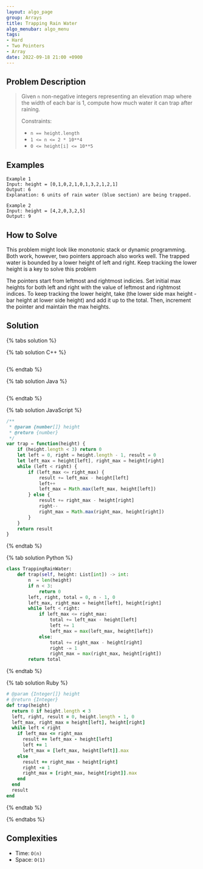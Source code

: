 ```yaml
---
layout: algo_page
group: Arrays
title: Trapping Rain Water
algo_menubar: algo_menu
tags:
- Hard
- Two Pointers
- Array
date: 2022-09-18 21:00 +0900
---
```


## Problem Description
> Given `n` non-negative integers representing an elevation map where the width of each bar is 1,
> compute how much water it can trap after raining.
>
> Constraints:
> - `n == height.length`
> - `1 <= n <= 2 * 10**4`
> - `0 <= height[i] <= 10**5`


## Examples
```
Example 1
Input: height = [0,1,0,2,1,0,1,3,2,1,2,1]
Output: 6
Explanation: 6 units of rain water (blue section) are being trapped.
```

```
Example 2
Input: height = [4,2,0,3,2,5]
Output: 9
```

## How to Solve

This problem might look like monotonic stack or dynamic programming.
Both work, however, two pointers approach also works well.
The trapped water is bounded by a lower height of left and right.
Keep tracking the lower height is a key to solve this problem

The pointers start from leftmost and rightmost indicies.
Set initial max heights for both left and right with the value of leftmost and rightmost indices.
To keep tracking the lower height,
take (the lower side max height - bar height at lower side height) and add it up to the total.
Then, increment the pointer and maintain the max heights.

## Solution

{% tabs solution %}

{% tab solution C++ %}
```cpp

```
{% endtab %}

{% tab solution Java %}
```java

```
{% endtab %}

{% tab solution JavaScript %}
```js
/**
 * @param {number[]} height
 * @return {number}
 */
var trap = function(height) {
    if (height.length < 3) return 0
    let left = 0, right = height.length - 1, result = 0
    let left_max = height[left], right_max = height[right]
    while (left < right) {
        if (left_max <= right_max) {
            result += left_max - height[left]
            left++
            left_max = Math.max(left_max, height[left])
        } else {
            result += right_max - height[right]
            right--
            right_max = Math.max(right_max, height[right])
        }
    }
    return result
}
```
{% endtab %}

{% tab solution Python %}
```python
class TrappingRainWater:
    def trap(self, height: List[int]) -> int:
        n  = len(height)
        if n < 3:
            return 0
        left, right, total = 0, n - 1, 0
        left_max, right_max = height[left], height[right]
        while left < right:
            if left_max <= right_max:
                total += left_max - height[left]
                left += 1
                left_max = max(left_max, height[left])
            else:
                total += right_max - height[right]
                right -= 1
                right_max = max(right_max, height[right])
        return total
```
{% endtab %}

{% tab solution Ruby %}
```ruby
# @param {Integer[]} height
# @return {Integer}
def trap(height)
  return 0 if height.length < 3
  left, right, result = 0, height.length - 1, 0
  left_max, right_max = height[left], height[right]
  while left < right
    if left_max <= right_max
      result += left_max - height[left]
      left += 1
      left_max = [left_max, height[left]].max
    else
      result += right_max - height[right]
      right -= 1
      right_max = [right_max, height[right]].max
    end
  end
  result
end
```
{% endtab %}

{% endtabs %}


## Complexities
- Time: `O(n)`
- Space: `O(1)`
 
